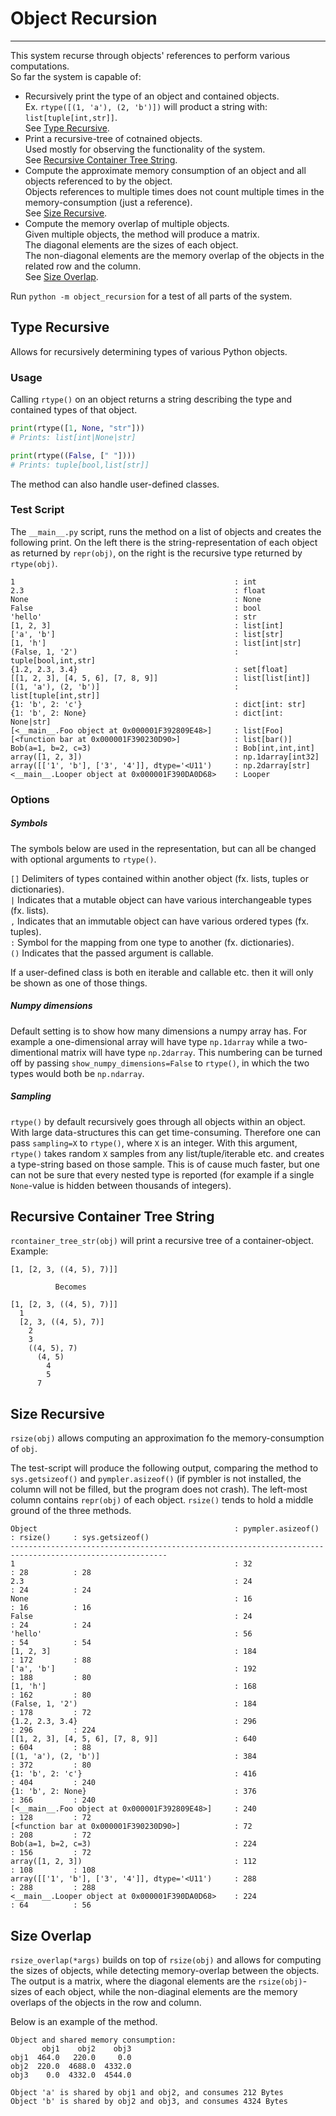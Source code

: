 # Object Recursion

---

This system recurse through objects' references to perform various computations.  
So far the system is capable of:
- Recursively print the type of an object and contained objects.  
    Ex. `rtype([(1, 'a'), (2, 'b')])` will product a string with: `list[tuple[int,str]]`.  
    See [Type Recursive](#type-recursive).
- Print a recursive-tree of cotnained objects.  
    Used mostly for observing the functionality of the system.  
    See [Recursive Container Tree String](#recursive-container-tree-string).
- Compute the approximate memory consumption of an object and all objects referenced to by the object.  
    Objects references to multiple times does not count multiple times in the memory-consumption (just a reference).  
    See [Size Recursive](#size-recursive).
- Compute the memory overlap of multiple objects.  
    Given multiple objects, the method will produce a matrix.  
    The diagonal elements are the sizes of each object.  
    The non-diagonal elements are the memory overlap of the objects in the related row and the column.  
    See [Size Overlap](#size-overlap). 

Run `python -m object_recursion` for a test of all parts of the system.




## Type Recursive
Allows for recursively determining types of various Python objects.


### Usage
Calling `rtype()` on an object returns a string describing the type and contained types of that object.
```python
print(rtype([1, None, "str"]))
# Prints: list[int|None|str]

print(rtype((False, [" "])))
# Prints: tuple[bool,list[str]]
```

The method can also handle user-defined classes.


### Test Script

The `__main__.py` script, runs the method on a list of objects and creates the following print.
On the left there is the string-representation of each object as returned by `repr(obj)`, on the right is the 
recursive type returned by `rtype(obj)`.

```
1                                                 : int
2.3                                               : float
None                                              : None
False                                             : bool
'hello'                                           : str
[1, 2, 3]                                         : list[int]
['a', 'b']                                        : list[str]
[1, 'h']                                          : list[int|str]
(False, 1, '2')                                   : tuple[bool,int,str]
{1.2, 2.3, 3.4}                                   : set[float]
[[1, 2, 3], [4, 5, 6], [7, 8, 9]]                 : list[list[int]]
[(1, 'a'), (2, 'b')]                              : list[tuple[int,str]]
{1: 'b', 2: 'c'}                                  : dict[int: str]
{1: 'b', 2: None}                                 : dict[int: None|str]
[<__main__.Foo object at 0x000001F392809E48>]     : list[Foo]
[<function bar at 0x000001F390230D90>]            : list[bar()]
Bob(a=1, b=2, c=3)                                : Bob[int,int,int]
array([1, 2, 3])                                  : np.1darray[int32]
array([['1', 'b'], ['3', '4']], dtype='<U11')     : np.2darray[str]
<__main__.Looper object at 0x000001F390DA0D68>    : Looper
```


### Options

##### Symbols

The symbols below are used in the representation, but can all be changed with optional arguments to 
`rtype()`.  

`[]` Delimiters of types contained within another object (fx. lists, tuples or dictionaries).  
`|` Indicates that a mutable object can have various interchangeable types (fx. lists).  
`,` Indicates that an immutable object can have various ordered types (fx. tuples).   
`:` Symbol for the mapping from one type to another (fx. dictionaries).  
`()` Indicates that the passed argument is callable.  

If a user-defined class is both en iterable and callable etc. then it will only be shown as one of those things.

##### Numpy dimensions

Default setting is to show how many dimensions a numpy array has. For example a one-dimensional array will have type 
`np.1darray` while a two-dimentional matrix will have type `np.2darray`. This numbering can be turned off by 
passing `show_numpy_dimensions=False` to `rtype()`, in which the two types would both be `np.ndarray`.

##### Sampling

`rtype()` by default recursively goes through all objects within an object. 
With large data-structures this can get time-consuming. Therefore one can pass `sampling=X` to `rtype()`,
where `X` is an integer. With this argument, `rtype()` takes random `X` samples from any 
list/tuple/iterable etc. and creates a type-string based on those sample. 
This is of cause much faster, but one can not be sure that every nested type is reported (for example if
a single `None`-value is hidden between thousands of integers).


## Recursive Container Tree String

`rcontainer_tree_str(obj)` will print a recursive tree of a container-object.  
Example:
```
[1, [2, 3, ((4, 5), 7)]]

          Becomes

[1, [2, 3, ((4, 5), 7)]]
  1
  [2, 3, ((4, 5), 7)]
    2
    3
    ((4, 5), 7)
      (4, 5)
        4
        5
      7
```


## Size Recursive

`rsize(obj)` allows computing an approximation fo the memory-consumption of `obj`.  

The test-script will produce the following output, comparing the method to `sys.getsizeof()` and `pympler.asizeof()` 
(if pymbler is not installed, the column will not be filled, but the program does not crash). 
The left-most column contains `repr(obj)` of each object. `rsize()` tends to hold a middle ground of the three methods. 

```
Object                                            : pympler.asizeof()  : rsize()     : sys.getsizeof()
---------------------------------------------------------------------------------------------------------
1                                                 : 32                 : 28          : 28
2.3                                               : 24                 : 24          : 24
None                                              : 16                 : 16          : 16
False                                             : 24                 : 24          : 24
'hello'                                           : 56                 : 54          : 54
[1, 2, 3]                                         : 184                : 172         : 88
['a', 'b']                                        : 192                : 188         : 80
[1, 'h']                                          : 168                : 162         : 80
(False, 1, '2')                                   : 184                : 178         : 72
{1.2, 2.3, 3.4}                                   : 296                : 296         : 224
[[1, 2, 3], [4, 5, 6], [7, 8, 9]]                 : 640                : 604         : 88
[(1, 'a'), (2, 'b')]                              : 384                : 372         : 80
{1: 'b', 2: 'c'}                                  : 416                : 404         : 240
{1: 'b', 2: None}                                 : 376                : 366         : 240
[<__main__.Foo object at 0x000001F392809E48>]     : 240                : 128         : 72
[<function bar at 0x000001F390230D90>]            : 72                 : 208         : 72
Bob(a=1, b=2, c=3)                                : 224                : 156         : 72
array([1, 2, 3])                                  : 112                : 108         : 108
array([['1', 'b'], ['3', '4']], dtype='<U11')     : 288                : 288         : 288
<__main__.Looper object at 0x000001F390DA0D68>    : 224                : 64          : 56
```


## Size Overlap

`rsize_overlap(*args)` builds on top of `rsize(obj)` and allows for computing the sizes of objects, while detecting
memory-overlap between the objects. The output is a matrix, where the diagonal elements are the `rsize(obj)`-sizes of
each object, while the non-diaginal elements are the memory overlaps of the objects in the row and column.

Below is an example of the method.

```
Object and shared memory consumption:
       obj1    obj2    obj3
obj1  464.0   220.0     0.0
obj2  220.0  4688.0  4332.0
obj3    0.0  4332.0  4544.0

Object 'a' is shared by obj1 and obj2, and consumes 212 Bytes
Object 'b' is shared by obj2 and obj3, and consumes 4324 Bytes
```

